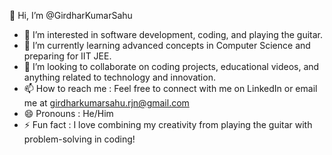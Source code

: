 👋 Hi, I’m @GirdharKumarSahu

- 👀 I’m interested in software development, coding, and playing the guitar.
- 🌱 I’m currently learning advanced concepts in Computer Science and preparing for IIT JEE.
- 💞️ I’m looking to collaborate on coding projects, educational videos, and anything related to technology and innovation.
- 📫 How to reach me : Feel free to connect with me on LinkedIn or email me at girdharkumarsahu.rjn@gmail.com
- 😄 Pronouns : He/Him
- ⚡ Fun fact : I love combining my creativity from playing the guitar with problem-solving in coding!

<!---
GirdharKumarSahu/GirdharKumarSahu is a ✨ special ✨ repository because its `README.md` (this file) appears on your GitHub profile.
You can click the Preview link to take a look at your changes.
--->
